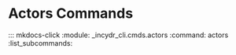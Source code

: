 # Actors Commands

::: mkdocs-click
    :module: _incydr_cli.cmds.actors
    :command: actors
    :list_subcommands:
